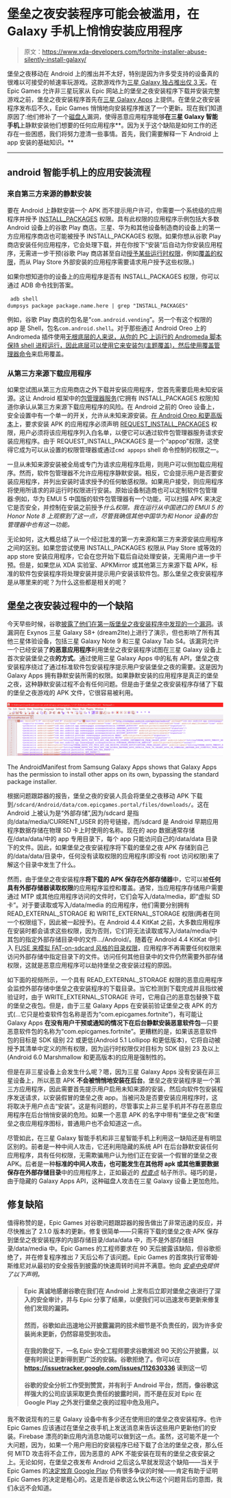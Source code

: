 # 堡垒之夜安装程序可能会被滥用，在 Galaxy 手机上悄悄安装应用程序

> 原文：<https://www.xda-developers.com/fortnite-installer-abuse-silently-install-galaxy/>

堡垒之夜移动在 Android 上的推出并不太好，特别是因为许多受支持的设备真的很难以可接受的帧速率玩游戏。这款游戏作为[三星 Galaxy 独占推出仅 3 天](https://www.xda-developers.com/fortnite-mobile-android/)。在 Epic Games 允许非三星玩家从 Epic 网站上的堡垒之夜安装程序下载并安装完整游戏之前，堡垒之夜安装程序首先在[三星 Galaxy Apps](https://www.xda-developers.com/fortnite-mobile-on-android-samsung-galaxy-apps/) 上提供。在堡垒之夜安装程序发布后不久，Epic Games 悄悄地向安装程序推送了一个更新。现在我们知道原因了:他们修补了一个[磁盘人](https://blog.checkpoint.com/2018/08/12/man-in-the-disk-a-new-attack-surface-for-android-apps/)漏洞，使得恶意应用程序能够**在三星 Galaxy 智能手机**上静默安装他们想要的任何应用程序**。因为关于这个缺陷是如何工作的还存在一些困惑，我们将努力澄清一些事情。首先，我们需要解释一下 Android 上 app 安装的基础知识。**

* * *

## android 智能手机上的应用安装流程

### 来自第三方来源的静默安装

要在 Android 上静默安装一个 APK 而不提示用户许可，你需要一个系统级的应用程序并授予 [INSTALL_PACKAGES](https://android.googlesource.com/platform/frameworks/base/+/master/core/res/AndroidManifest.xml#3007) 权限。具有此权限的应用程序示例包括大多数 Android 设备上的谷歌 Play 商店。三星、华为和其他设备制造商的设备上的第一方应用程序商店也可能被授予 INSTALL_PACKAGES 权限。如果你想从谷歌 Play 商店安装任何应用程序，它会处理下载，并在你按下“安装”后自动为你安装应用程序，无需进一步干预(谷歌 Play 商店甚至自动[授予某些运行时权限](https://android.googlesource.com/platform/frameworks/base/+/master/core/res/AndroidManifest.xml#3100)，例如[覆盖的权限](https://android.googlesource.com/platform/frameworks/base/+/master/core/res/AndroidManifest.xml#2103)，而从 Play Store 外部安装的应用程序需要请求用户授予这些权限。)

如果你想知道你的设备上的应用程序是否有 INSTALL_PACKAGES 权限，你可以通过 ADB 命令找到答案。

```
 adb shell
dumpsys package package.name.here | grep "INSTALL_PACKAGES" 
```

例如，谷歌 Play 商店的包名是“`com.android.vending`”。另一个有这个权限的 app 是 Shell，包名`com.android.shell`。对于那些通过 Android Oreo 上的 Andromeda 插件使用[无根底层的人来说，从你的 PC 上运行的 Andromeda 脚本保持 shell 进程运行，因此底层可以使用它来安装包(主题覆盖)，然后使用](https://www.xda-developers.com/custom-themes-android-oreo-substratum/)[覆盖管理器命令](https://android.googlesource.com/platform/frameworks/base/+/master/services/core/java/com/android/server/om/OverlayManagerShellCommand.java)来启用覆盖。

### 从第三方来源下载应用程序

如果您试图从第三方应用商店之外下载并安装应用程序，您首先需要启用未知安装源。这让 Android 框架中的[包管理器服务](https://android.googlesource.com/platform/frameworks/base/+/master/services/core/java/com/android/server/pm/PackageManagerService.java#14795)(它拥有 INSTALL_PACKAGES 权限)知道你承认从第三方来源下载应用程序的风险。在 Android 之前的 Oreo 设备上，安全设置中有一个单一的开关，允许从未知来源安装。[在 Android Oreo 和更高版本](https://android.googlesource.com/platform/frameworks/base/+/master/core/java/android/content/pm/PackageManager.java#6023)上，要求安装 APK 的应用程序必须声明 [REQUEST_INSTALL_PACKAGES](https://android.googlesource.com/platform/frameworks/base/+/master/core/res/AndroidManifest.xml#2986) 权限，用户必须将该应用程序列入白名单，以便它可以通过软件包管理器服务请求安装应用程序。由于 REQUEST_INSTALL_PACKAGES 是一个“appop”权限，这使得它成为可以从设置的权限管理器或通过`cmd appops` shell 命令控制的权限之一。

一旦从未知来源安装被全局或专门为请求应用程序启用，则用户可以侧加载应用程序。然而，软件包管理器不允许应用程序静默安装。相反，它会提示用户是否要安装应用程序，并列出安装时请求授予的任何敏感权限。如果用户接受，则应用程序将使用所请求的非运行时权限进行安装。原始设备制造商也可以定制软件包管理器:例如，华为 EMUI 5 中国版的软件包管理器有一个功能，可以扫描 APK 来决定它是否安全，并控制在安装之前授予*什么权限。我在运行从中国进口的 EMUI 5 的 Honor Note 8 上观察到了这一点，尽管我确信其他中国华为和 Honor 设备的包管理器中也有这一功能。*

无论如何，这大概总结了从一个经过批准的第一方来源和第三方来源安装应用程序之间的区别。如果您尝试使用 INSTALL_PACKAGES 权限从 Play Store 或等效的 app store 安装应用程序，它会在您开始下载后自动处理安装，无需用户进一步干预。但是，如果您从 XDA 实验室、APKMirror 或其他第三方来源下载 APK，标准的软件包安装程序将处理安装并提示用户安装该软件包。那么堡垒之夜安装程序是从哪里来的呢？为什么这些都是相关的呢？

## 堡垒之夜安装过程中的一个缺陷

今天早些时候，谷歌[披露了他们在第一版堡垒之夜安装程序中发现的一个漏洞](https://issuetracker.google.com/issues/112630336)。该漏洞在 Exynos 三星 Galaxy S8+ (dream2lte)上进行了演示，但也影响了所有其他三星体验设备，包括三星 Galaxy Note 9 和三星 Galaxy Tab S4。该漏洞允许一个已经安装了**的恶意应用程序**利用堡垒之夜安装程序试图在三星 Galaxy 设备上首次安装堡垒之夜**的方式**。通过使用三星 Galaxy Apps 中的私有 API，堡垒之夜安装程序绕过了通过标准软件包安装程序提示用户安装堡垒之夜的需要。这是因为 Galaxy Apps 拥有静默安装所需的权限。如果静默安装的应用程序是真正的堡垒之夜，这种静默安装过程不会有任何问题。但是由于堡垒之夜安装程序存储了下载的堡垒之夜游戏的 APK 文件，它很容易被利用。

 <picture>![](img/ff9038ac08ecce0f8505eb926bd8dbaa.png)</picture> 

The AndroidManifest from Samsung Galaxy Apps shows that Galaxy Apps has the permission to install other apps on its own, bypassing the standard package installer.

根据问题跟踪器的报告，堡垒之夜的安装人员会将堡垒之夜移动 APK 下载到`/sdcard/Android/data/com.epicgames.portal/files/downloads/`。这在 Android 上被认为是“外部存储”,因为/sdcard 是指向/data/media/CURRENT_USER 的符号链接，而/sdcard 是 Android 早期应用程序数据存储在物理 SD 卡上时使用的名称。现在的 app 数据通常存储在/data/data/中的 app 专用目录下，每个 app 只能访问自己的/data/data 目录下的文件。因此，如果堡垒之夜安装程序将下载的堡垒之夜 APK 存储到自己的/data/data/目录中，任何没有读取权限的应用程序(即没有 root 访问权限)来了解这个目录中发生了什么。

然而，由于堡垒之夜安装程序**将下载的 APK 保存在外部存储器**中，它可以被**任何具有外部存储器读取权限**的应用程序监控和覆盖。通常，当应用程序存储用户需要通过 MTP 或其他应用程序访问的文件时，它们会写入/data/media，即“虚拟 SD 卡”。对于要读取或写入/data/media 的应用程序，他们需要分别拥有 READ_EXTERNAL_STORAGE 和 WRITE_EXTERNAL_STORAGE 权限(两者在同一个权限组下，因此被一起授予)。在 Android 4.4 KitKat 之前，大多数应用程序在安装时都会请求这些权限，因为否则，它们将无法读取或写入/data/media/中其包的指定外部存储目录中的文件.../Android/。随着在 Android 4.4 KitKat 中引入 [FUSE 来模拟 FAT-on-sdcard 风格的目录权限](https://www.xda-developers.com/diving-into-sdcardfs-how-googles-fuse-replacement-will-reduce-io-overhead/)，应用程序不再需要任何权限来访问外部存储中指定目录下的文件。访问任何其他目录中的文件仍然需要外部存储权限，这就是恶意应用程序可以劫持堡垒之夜安装过程的原因。

如下面的视频所示，一个具有 READ_EXTERNAL_STORAGE 权限的恶意应用程序会监控外部存储中堡垒之夜安装程序的下载目录。当它检测到下载完成并且指纹被验证时，由于 WRITE_EXTERNAL_STORAGE 许可，它用自己的恶意包替换下载的堡垒之夜包。但是，由于三星 Galaxy Apps 在安装前验证堡垒之夜 APK 的方式(...它只是检查软件包名称是否为“com.epicgames.fortnite”)，有可能让 Galaxy Apps **在没有用户干预或通知的情况下在后台静默安装恶意软件包**—只要恶意软件包的名称为“com.epicgames.fortnite”。更糟糕的是，如果该恶意软件包的目标是 SDK 级别 22 或更低(Android 5.1 Lollipop 和更低版本)，它将自动被授予其清单中定义的所有权限，因为运行时权限仅对目标为 SDK 级别 23 及以上(Android 6.0 Marshmallow 和更高版本)的应用是强制性的。

但是在非三星设备上会发生什么呢？嗯，因为三星 Galaxy Apps 没有安装在非三星设备上，所以恶意 APK **不会被悄悄地安装在后台**。堡垒之夜安装程序是一个第三方应用程序，因此需要首先提示用户启用未知来源的安装，然后向软件包安装程序发送请求，以安装假冒的堡垒之夜 app。当被问及是否要安装应用程序时，这将取决于用户点击“安装”。这是有问题的，尽管事实上非三星手机并不存在恶意应用程序在后台悄悄安装的危险。如果一个恶意 APK 的名字中带有“堡垒之夜”和堡垒之夜应用程序图标，普通用户也不会知道这一点。

尽管如此，在三星 Galaxy 智能手机和非三星智能手机上利用这一缺陷还是有明显区别的。前者是一种中间人攻击，它还利用隐藏的系统 API 在后台静默安装任何应用程序，具有任何权限，无需欺骗用户认为他们正在安装一个假冒的堡垒之夜 APK。后者是一种**标准的中间人攻击，也可能发生在其他将 apk 或其他重要数据保存在外部存储目录**中的应用程序上，正如最近的 [*检查点*](https://blog.checkpoint.com/2018/08/12/man-in-the-disk-a-new-attack-surface-for-android-apps/) 帖子所示。碰巧的是，由于隐藏的 Galaxy Apps API，这种磁盘人攻击在三星 Galaxy 设备上更加危险。

## 修复缺陷

值得称赞的是，Epic Games 对谷歌问题跟踪器的报告做出了非常迅速的反应，并尽快推出了 2.1.0 版本的更新。修复很简单——只需将下载的堡垒之夜·APK 保存到堡垒之夜安装程序的内部存储目录/data/data 中，而不是外部存储目录/data/media 中。Epic Games 的工程师要求在 90 天后披露该缺陷，但谷歌拒绝了，并在修复程序推出 7 天后公布了该问题。Epic Games 的首席执行官蒂姆·斯维尼对从最初的安全报告到披露的快速周转时间并不满意。他向 *[安卓中央](https://www.androidcentral.com/epic-games-first-fortnite-installer-allowed-hackers-download-install-silently)提供了以下声明。*

> #### Epic 真诚地感谢谷歌在我们在 Android 上发布后立即对堡垒之夜进行了深入的安全审计，并与 Epic 分享了结果，以便我们可以迅速发布更新来修复他们发现的漏洞。
> 
> #### 然而，谷歌如此迅速地公开披露漏洞的技术细节是不负责任的，因为许多安装尚未更新，仍然容易受到攻击。
> 
> #### 在我的敦促下，一名 Epic 安全工程师要求谷歌推迟 90 天的公开披露，以便有时间让更新得到更广泛的安装。谷歌拒绝了。你可以在 https://issuetracker.google.com/issues/112630336 读到这一切
> 
> #### 谷歌的安全分析工作受到赞赏，并有利于 Android 平台，然而，像谷歌这样强大的公司应该采取更负责任的披露时间，而不是在反对 Epic 在 Google Play 之外发行堡垒之夜的过程中危及用户。

我不敢说现有的三星 Galaxy 设备中有多少还在使用旧的堡垒之夜安装程序。也许 Epic Games 应该通过在堡垒之夜手机上发送消息来告诉这些用户更新他们的安装。Firebase 漂亮的新应用内消息功能可以做到这一点。虽然，这可能不是一个大问题，因为，如果一个用户用旧的安装程序已经下载了合法的堡垒之夜，那么任何 MITD 攻击将不会工作，因为恶意的 APK 不能安装在现有的堡垒之夜安装之上。无论如何，在堡垒之夜发布 Android 之后这么早就发现这个缺陷——当关于 Epic Games 的[决定放弃 Google Play](https://www.xda-developers.com/download-fortnite-mobile-on-android-epic-games-website/) 仍有很多争议的时候——肯定有助于证明 Epic Games 的决定是粗心的。这是否是谷歌这么快公布这个问题背后的意图，我们永远不会知道。